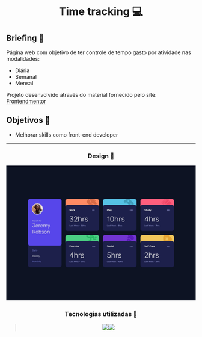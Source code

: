 
<h1 align="center"> Time tracking 💻 </h1>

## Briefing 📄

Página web com objetivo de ter controle de tempo gasto por atividade nas modalidades:
- Diária
- Semanal
- Mensal

Projeto desenvolvido através do material fornecido pelo site: [Frontendmentor](https://www.frontendmentor.io/challenges/time-tracking-dashboard-UIQ7167Jw)

<h2 align="left"> Objetivos 📌 </h2>

- Melhorar skills como front-end developer

---
<h3 align="center"> Design 📝 </h3>

<div height="590em"><img src="./images/desktop-design.jpg" alt="imagem"></div>

<h3 align="center"> Tecnologias utilizadas 🤖 </h3>

> <div align="center"><img src="https://img.shields.io/badge/HTML5-E34F26?style=for-the-badge&logo=html5&logoColor=white"><img src="https://img.shields.io/badge/CSS3-1572B6?style=for-the-badge&logo=css3&logoColor=white"></div>





